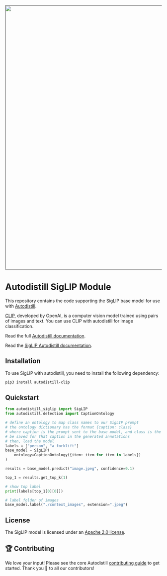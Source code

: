 <div align="center">
  <p>
    <a align="center" href="" target="_blank">
      <img
        width="850"
        src="https://media.roboflow.com/open-source/autodistill/autodistill-banner.png"
      >
    </a>
  </p>
</div>

# Autodistill SigLIP Module

This repository contains the code supporting the SigLIP base model for use with [Autodistill](https://github.com/autodistill/autodistill).

[CLIP](https://github.com/openai/CLIP), developed by OpenAI, is a computer vision model trained using pairs of images and text. You can use CLIP with autodistill for image classification.

Read the full [Autodistill documentation](https://autodistill.github.io/autodistill/).

Read the [SigLIP Autodistill documentation](https://autodistill.github.io/autodistill/base_models/siglip/).

## Installation

To use SigLIP with autodistill, you need to install the following dependency:


```bash
pip3 install autodistill-clip
```

## Quickstart

```python
from autodistill_siglip import SigLIP
from autodistill.detection import CaptionOntology

# define an ontology to map class names to our SigLIP prompt
# the ontology dictionary has the format {caption: class}
# where caption is the prompt sent to the base model, and class is the label that will
# be saved for that caption in the generated annotations
# then, load the model
labels = ["person", "a forklift"]
base_model = SigLIP(
    ontology=CaptionOntology({item: item for item in labels})
)

results = base_model.predict("image.jpeg", confidence=0.1)

top_1 = results.get_top_k(1)

# show top label
print(labels[top_1[0][0]])

# label folder of images
base_model.label("./context_images", extension=".jpeg")
```


## License

The SigLIP model is licensed under an [Apache 2.0 license](https://huggingface.co/google/siglip-base-patch16-224).

## 🏆 Contributing

We love your input! Please see the core Autodistill [contributing guide](https://github.com/autodistill/autodistill/blob/main/CONTRIBUTING.md) to get started. Thank you 🙏 to all our contributors!